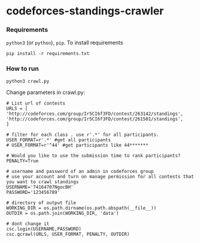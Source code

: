 # codeforces-standings-crawler

### Requirements
```python3``` (or ```python```), ```pip```. To install requirements

```
pip install -r requirements.txt
```

### How to run

```
python3 crawl.py
```

Change parameters in crawl.py:

```
# List url of contests
URLS = [
'http://codeforces.com/group/Ir5CI6f3FD/contest/263142/standings',
'http://codeforces.com/group/Ir5CI6f3FD/contest/261501/standings',
]

# filter for each class . use r'.*' for all participants.
USER_FORMAT=r'.*' #get all participants
# USER_FORMAT=r'^44' #get participants like 44******* 

# Would you like to use the submission time to rank participants?
PENALTY=True

# username and password of an admin in codeforces group
# use your account and turn on manage permission for all contests that you want to crawl standings
USERNAME='74164707NgocBH'
PASSWORD='123456789'

# directory of output file
WORKING_DIR = os.path.dirname(os.path.abspath(__file__))
OUTDIR = os.path.join(WORKING_DIR, 'data')

# dont change it
csc.login(USERNAME,PASSWORD)
csc.qcrawl(URLS, USER_FORMAT, PENALTY, OUTDIR)

```
